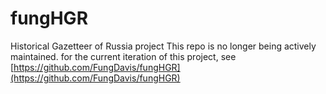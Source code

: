 # fungHGR
Historical Gazetteer of Russia project
This repo is no longer being actively maintained. for the current iteration of this project, see [https://github.com/FungDavis/fungHGR](https://github.com/FungDavis/fungHGR)
